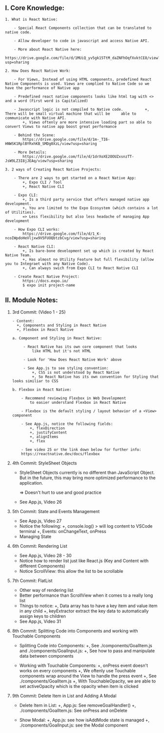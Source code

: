 ## I. Core Knowledge:

    1. What is React Native:

        - Special React Components collection that can be translated to native code.

        - Allow developer to code in javascript and access Native API.

        - More about React Native here:
            https://drive.google.com/file/d/1MUiQ_yv5gk15TtM_daZNFhOqfXvktCE8/view?usp=sharing

    2. How Does React Native Work:

        - For Views, Instead of using HTML components, predefined React Native Components is used. Views are complied to Native Code so we have the performance of Native app

        - Predefined react native components looks like html tag with <> and a word (First word is Capitalized)

        - Javascript logic is not compiled to Native code.          +, There will be small virtual machine that will be     able to communicate with Native API.
            +, Views oftenly are more intensive loading part so able to convert Views to native app boost great performance

        - Behind the Scene:
            https://drive.google.com/file/d/1m-_TI6-HNWSK1RplBYRxhKB_SMDg0XzL/view?usp=sharing

        - More Details:
            https://drive.google.com/file/d/1drXoXE2OOUZxsnzTT-JsW9LZ3I8jJEAq/view?usp=sharing

    3. 2 ways of Creating React Native Projects:

        - There are 2 ways to get started on a React Native App:
            +, Expo CLI / Tool
            +, React Native CLI

        - Expo CLI:
            +, Is a third party service that offers managed native app development.
            +, You are limited to the Expo Ecosystem (which contains a lot of Utilities).
            => Less flexibility but also less headache of managing App development

        - How Expo CLI works:
            https://drive.google.com/file/d/1_K-ncoIWpdoHeVljxw9V5FUOQbtzbCvg/view?usp=sharing

        - React Native CLI:
            +, Is bare-bone development set up which is created by React Native Team.
            +, Has almost no Utility Feature but full flexibility (allow you to Integraet with any Native Code).
            +, Can always swich from Expo CLI to React Native CLI

        - Create React Native Project:
            https://docs.expo.io/
            $ expo init project-name

## II. Module Notes:

1.  3rd Commit:
    (Video 1 - 25)

        - Content:
          +, Components and Styling in React Native
          +, Flexbox in React Native

        a. Component and Styling in React Native:

             - React Native has its own core component that looks
                 like HTML but it's not HTML

             - Look for 'How Does React Native Work' above

             - See App.js to see styling convention:
                 +, CSS is not understood by React Native
                 +, So React Native has its own convention for Styling that looks similiar to CSS

        b. Flexbox in React Native:

            - Recommend reviewing Flexbox in Web Development
                to easier understand Flexbox in React Native

            - Flexbox is the default styling / layout behavior of a <View> component

            - See App.js, notice the following fields:
                +, flexDirection
                +, justifyContent
                +, alignItems
                +, flex

            - See video 25 or the link down below for further info:
            https://reactnative.dev/docs/flexbox

2.  4th Commit: StyleSheet Objects

    - StyleSheet Objects currently is no different than
      JavaScript Object. But in the future, this may
      bring more optimized performance to the application.

      => Doesn't hurt to use and good practice

    - See App.js, Video 26

3.  5th Commit: State and Events Management

    - See App.js, Video 27
    - Notice the following:
      +, console.log() > will log content to VSCode terminal
      +, Events: onChangeText, onPress
    - Managing State

4.  6th Commit: Rendering List

    - See App.js, Video 28 - 30
    - Notice how to render list just like React.js
      (Key and Content with different Components)
    - Notice ScrollView: this allow the list to be scrollable

5.  7th Commit: FlatList

    - Other way of rendering list
    - Better performance than ScrollView when it comes
      to a really long list
    - Things to notice:
      +, Data array has to have a key item and value item in any child
      +, keyExtractor extract the key data to automatically
      assign keys to children
    - See App.js, Video 31

6.  8th Commit:
    Splitting Code into Components and working with Touchable Components

    - Splitting Code into Components:
      +, See ./components/GoalItem.js and ./components/GoalInput.js:
      +, See how to pass and manipulate data between components

    - Working with Touchable Components:
      +, onPress event doesn't works on every components
      +, We oftenly use Touchable components
      wrap around the View to handle the press event
      +, See ./components/GoalItem.js
      +, With TouchableOpacity, we are able to set activeOpacity
      which is the opacity when item is clicked

7.  9th Commit:
    Delete Item in List and Adding A Modal

    - Delete Item in List:
      +, App.js: See removeGoalHandler()
      +, ./components/GoalItem.js: See onPress and onDelete

    - Show Modal:
      +, App.js: see how isAddMode state is managed
      +, ./components/GoalInput.js: see the Modal component
